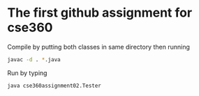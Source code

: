 # The first github assignment for cse360
Compile by putting both classes in same directory then running  
```zsh
javac -d . *.java
```
Run by typing
```zsh
java cse360assignment02.Tester
```